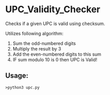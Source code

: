 # UPC_Validity_Checker


Checks if a given UPC is valid using checksum.

Utilizes following algorithm:
1) Sum the odd-numbered digits 
2) Multiply the result by 3
3) Add the even-numbered digits to this sum
4) IF sum modulo 10 is 0 then UPC is Valid!

## Usage:


```>python3 upc.py```






